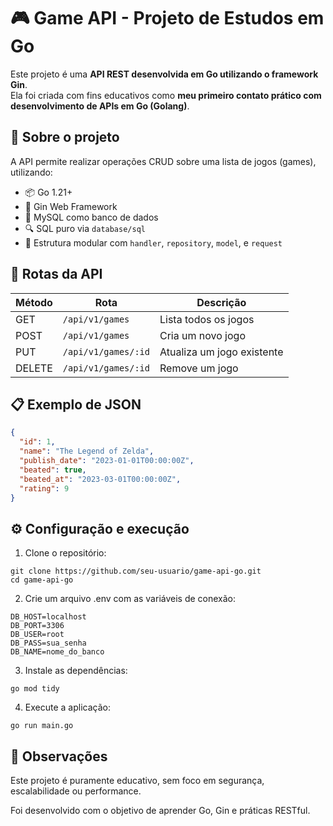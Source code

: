 # 🎮 Game API - Projeto de Estudos em Go

Este projeto é uma **API REST desenvolvida em Go utilizando o framework Gin**.  
Ela foi criada com fins educativos como **meu primeiro contato prático com desenvolvimento de APIs em Go (Golang)**.

## 🚀 Sobre o projeto

A API permite realizar operações CRUD sobre uma lista de jogos (games), utilizando:

- 📦 Go 1.21+
- 🧩 Gin Web Framework
- 🐬 MySQL como banco de dados
- 🔍 SQL puro via `database/sql`
- 📁 Estrutura modular com `handler`, `repository`, `model`, e `request`

## 🔧 Rotas da API

| Método | Rota               | Descrição                     |
|--------|--------------------|-------------------------------|
| GET    | `/api/v1/games`    | Lista todos os jogos          |
| POST   | `/api/v1/games`    | Cria um novo jogo             |
| PUT    | `/api/v1/games/:id`| Atualiza um jogo existente    |
| DELETE | `/api/v1/games/:id`| Remove um jogo                |

## 📋 Exemplo de JSON

```json
{
  "id": 1,
  "name": "The Legend of Zelda",
  "publish_date": "2023-01-01T00:00:00Z",
  "beated": true,
  "beated_at": "2023-03-01T00:00:00Z",
  "rating": 9
}
```
## ⚙️ Configuração e execução

1. Clone o repositório:
```
git clone https://github.com/seu-usuario/game-api-go.git
cd game-api-go
```
2. Crie um arquivo .env com as variáveis de conexão:
```
DB_HOST=localhost
DB_PORT=3306
DB_USER=root
DB_PASS=sua_senha
DB_NAME=nome_do_banco
```

3. Instale as dependências:
```
go mod tidy
```
4. Execute a aplicação:
```
go run main.go
```
## 📌 Observações
Este projeto é puramente educativo, sem foco em segurança, escalabilidade ou performance.

Foi desenvolvido com o objetivo de aprender Go, Gin e práticas RESTful.